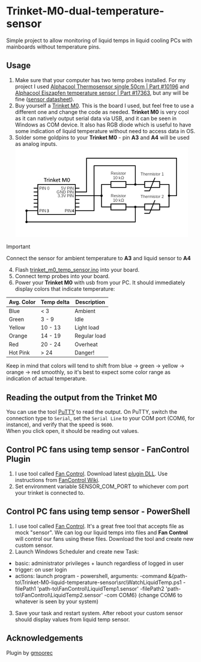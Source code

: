 # Trinket-M0-dual-temperature-sensor
Simple project to allow monitoring of liquid temps in liquid cooling PCs with mainboards without temperature pins.

## Usage
1. Make sure that your computer has two temp probes installed. For my project I used [Alphacool Thermosensor single 50cm | Part #10196](https://shop.alphacool.com/en/shop/controllers-and-sensors/temperature-sensor/sen-alphacool-thermosensor-single-50cm) and [Alphacool Eiszapfen temperature sensor | Part #17363](https://shop.alphacool.com/en/shop/controllers-and-sensors/temperature-sensor/sen-alphacool-eiszapfen-temperature-sensor-g1/4-ig/ig-with-ag-adapter-deep-black), but any will be fine ([sensor datasheet](https://download.alphacool.com/legacy/kOhm_Sensor_Table_Alphacool.pdf)).
2. Buy yourself a [Trinket M0](https://www.adafruit.com/product/3500). This is the board I used, but feel free to use a different one and change the code as needed. **Trinket M0** is very cool as it can natively output serial data via USB, and it can be seen in Windows as COM device. It also has RGB diode which is useful to have some indication of liquid temperature without need to access data in OS.
3. Solder some goldpins to your **Trinket M0** - pin **A3** and **A4** will be used as analog inputs.
![Wiring Diagram](circuit.png)
> [!IMPORTANT]  
> Connect the sensor for ambient temperature to **A3** and liquid sensor to **A4**
4. Flash [trinket_m0_temp_sensor.ino](src/trinket_m0_temp_sensor/trinket_m0_temp_sensor.ino) into your board.
5. Connect temp probes into your board.
6. Power your **Trinket M0** with usb from your PC. It should immediately display colors that indicate temperature:

| Avg. Color | Temp delta   | Description  |
| ---------- | ------------ | ------------ |
| Blue       | < 3          | Ambient      |
| Green      | 3 - 9        | Idle         | 
| Yellow     | 10 - 13      | Light load   |
| Orange     | 14 - 19      | Regular load |
| Red        | 20 - 24      | Overheat     |
| Hot Pink   | > 24         | Danger!      |

Keep in mind that colors will tend to shift from blue -> green -> yellow -> orange -> red smoothly, so it's best to expect some color range as indication of actual temperature.

## Reading the output from the **Trinket M0**
You can use the tool [PuTTY](https://www.putty.org) to read the output. On PuTTY, switch the connection type to `Serial`, set the `Serial Line` to your COM port (COM6, for instance), and verify that the speed is `9600`.  
When you click open, it should be reading out values.

## Control PC fans using temp sensor - FanControl Plugin
1. I use tool called [Fan Control](https://github.com/Rem0o/FanControl.Releases). Download latest [plugin DLL](src/FanControl.SerialComSensor.dll). Use instructions from [FanControl Wiki](https://github.com/Rem0o/FanControl.Releases/wiki/Plugins#requirements).
2. Set environment variable SENSOR_COM_PORT to whichever com port your trinket is connected to.

## Control PC fans using temp sensor - PowerShell
1. I use tool called [Fan Control](https://github.com/Rem0o/FanControl.Releases). It's a great free tool that accepts file as mock "sensor". We can log our liquid temps into files and **Fan Control** will control our fans using these files. Download the tool and create new custom sensor.
2. Launch Windows Scheduler and create new Task:
- basic: administrator privileges + launch regardless of logged in user
- trigger: on user login
- actions: launch program - powershell, arguments: -command &{path-to\Trinket-M0-liquid-temperature-sensor\src\WatchLiquidTemp.ps1 -filePath1 'path-to\FanControl\LiquidTemp1.sensor' -filePath2 'path-to\FanControl\LiquidTemp2.sensor' -com COM6} (change COM6 to whatever is seen by your system)
3. Save your task and restart system. After reboot your custom sensor should display values from liquid temp sensor.

## Acknowledgements
Plugin by [gmoorec](https://github.com/gmoorec/Seeed-Studio-XIAO-SAMD21-Dual-Temperature-Sensor)
